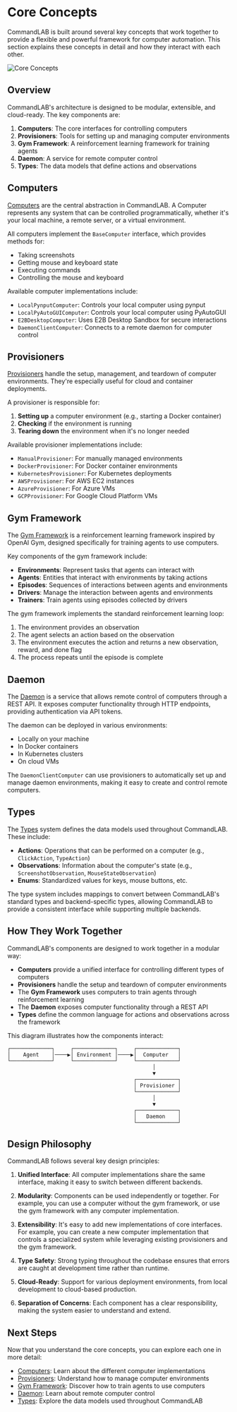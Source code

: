 # Core Concepts

CommandLAB is built around several key concepts that work together to provide a flexible and powerful framework for computer automation. This section explains these concepts in detail and how they interact with each other.

![Core Concepts](../assets/images/core_concepts.png)

## Overview

CommandLAB's architecture is designed to be modular, extensible, and cloud-ready. The key components are:

1. **Computers**: The core interfaces for controlling computers
2. **Provisioners**: Tools for setting up and managing computer environments
3. **Gym Framework**: A reinforcement learning framework for training agents
4. **Daemon**: A service for remote computer control
5. **Types**: The data models that define actions and observations

## Computers

[Computers](computers.md) are the central abstraction in CommandLAB. A Computer represents any system that can be controlled programmatically, whether it's your local machine, a remote server, or a virtual environment.

All computers implement the `BaseComputer` interface, which provides methods for:

- Taking screenshots
- Getting mouse and keyboard state
- Executing commands
- Controlling the mouse and keyboard

Available computer implementations include:

- `LocalPynputComputer`: Controls your local computer using pynput
- `LocalPyAutoGUIComputer`: Controls your local computer using PyAutoGUI
- `E2BDesktopComputer`: Uses E2B Desktop Sandbox for secure interactions
- `DaemonClientComputer`: Connects to a remote daemon for computer control

## Provisioners

[Provisioners](provisioners.md) handle the setup, management, and teardown of computer environments. They're especially useful for cloud and container deployments.

A provisioner is responsible for:

1. **Setting up** a computer environment (e.g., starting a Docker container)
2. **Checking** if the environment is running
3. **Tearing down** the environment when it's no longer needed

Available provisioner implementations include:

- `ManualProvisioner`: For manually managed environments
- `DockerProvisioner`: For Docker container environments
- `KubernetesProvisioner`: For Kubernetes deployments
- `AWSProvisioner`: For AWS EC2 instances
- `AzureProvisioner`: For Azure VMs
- `GCPProvisioner`: For Google Cloud Platform VMs

## Gym Framework

The [Gym Framework](gym.md) is a reinforcement learning framework inspired by OpenAI Gym, designed specifically for training agents to use computers.

Key components of the gym framework include:

- **Environments**: Represent tasks that agents can interact with
- **Agents**: Entities that interact with environments by taking actions
- **Episodes**: Sequences of interactions between agents and environments
- **Drivers**: Manage the interaction between agents and environments
- **Trainers**: Train agents using episodes collected by drivers

The gym framework implements the standard reinforcement learning loop:

1. The environment provides an observation
2. The agent selects an action based on the observation
3. The environment executes the action and returns a new observation, reward, and done flag
4. The process repeats until the episode is complete

## Daemon

The [Daemon](daemon.md) is a service that allows remote control of computers through a REST API. It exposes computer functionality through HTTP endpoints, providing authentication via API tokens.

The daemon can be deployed in various environments:

- Locally on your machine
- In Docker containers
- In Kubernetes clusters
- On cloud VMs

The `DaemonClientComputer` can use provisioners to automatically set up and manage daemon environments, making it easy to create and control remote computers.

## Types

The [Types](types.md) system defines the data models used throughout CommandLAB. These include:

- **Actions**: Operations that can be performed on a computer (e.g., `ClickAction`, `TypeAction`)
- **Observations**: Information about the computer's state (e.g., `ScreenshotObservation`, `MouseStateObservation`)
- **Enums**: Standardized values for keys, mouse buttons, etc.

The type system includes mappings to convert between CommandLAB's standard types and backend-specific types, allowing CommandLAB to provide a consistent interface while supporting multiple backends.

## How They Work Together

CommandLAB's components are designed to work together in a modular way:

- **Computers** provide a unified interface for controlling different types of computers
- **Provisioners** handle the setup and teardown of computer environments
- The **Gym Framework** uses computers to train agents through reinforcement learning
- The **Daemon** exposes computer functionality through a REST API
- **Types** define the common language for actions and observations across the framework

This diagram illustrates how the components interact:

```
┌─────────────┐     ┌─────────────┐     ┌─────────────┐
│    Agent    │────▶│ Environment │────▶│  Computer   │
└─────────────┘     └─────────────┘     └─────────────┘
                                              │
                                              ▼
                                        ┌─────────────┐
                                        │ Provisioner │
                                        └─────────────┘
                                              │
                                              ▼
                                        ┌─────────────┐
                                        │   Daemon    │
                                        └─────────────┘
```

## Design Philosophy

CommandLAB follows several key design principles:

1. **Unified Interface**: All computer implementations share the same interface, making it easy to switch between different backends.

2. **Modularity**: Components can be used independently or together. For example, you can use a computer without the gym framework, or use the gym framework with any computer implementation.

3. **Extensibility**: It's easy to add new implementations of core interfaces. For example, you can create a new computer implementation that controls a specialized system while leveraging existing provisioners and the gym framework.

4. **Type Safety**: Strong typing throughout the codebase ensures that errors are caught at development time rather than runtime.

5. **Cloud-Ready**: Support for various deployment environments, from local development to cloud-based production.

6. **Separation of Concerns**: Each component has a clear responsibility, making the system easier to understand and extend.

## Next Steps

Now that you understand the core concepts, you can explore each one in more detail:

- [Computers](computers.md): Learn about the different computer implementations
- [Provisioners](provisioners.md): Understand how to manage computer environments
- [Gym Framework](gym.md): Discover how to train agents to use computers
- [Daemon](daemon.md): Learn about remote computer control
- [Types](types.md): Explore the data models used throughout CommandLAB